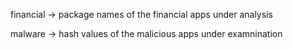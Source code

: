 financial -> package names of the financial apps under analysis

malware -> hash values of the malicious apps under examnination
